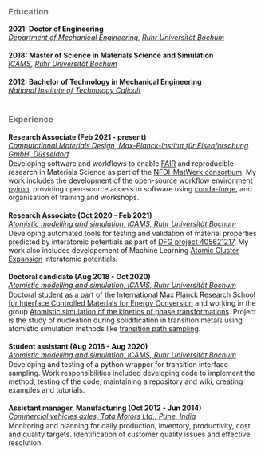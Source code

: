 
# ‎

### <p style="width:70%; text-align:left; color:#757575">Education</p>

**2021: Doctor of Engineering**  
_[Department of Mechanical Engineering](https://www.mb.rub.de/), [Ruhr Universität Bochum](https://www.ruhr-uni-bochum.de/en)_ <br><br> 


**2018: Master of Science in Materials Science and Simulation**  
_[ICAMS](https://www.icams.de/content/), [Ruhr Universität Bochum](https://www.ruhr-uni-bochum.de/en)_ <br><br>


**2012: Bachelor of Technology in Mechanical Engineering**  
_[National Institute of Technology Calicult](https://www.nitc.ac.in/)_ <br><br>  


### <p style="width:70%; text-align:left; color:#757575">Experience</p>

**Research Associate (Feb 2021 - present)**  
_[Computational Materials Design, Max-Planck-Institut für Eisenforschung GmbH, Düsseldorf](https://www.mpie.de/CM)_  

Developing software and workflows to enable [FAIR](https://www.go-fair.org/fair-principles/) and reproducible research in Materials Science as part of the [NFDI-MatWerk consortium](https://nfdi-matwerk.de/). My work includes the development of the open-source workflow environment [pyiron](https://pyiron.org/), providing open-source access to software using [conda-forge](https://conda-forge.org/), and organisation of training and workshops. <br><br>


**Research Associate (Oct 2020 - Feb 2021)**  
_[Atomistic modelling and simulation, ICAMS, Ruhr Universität Bochum](http://www.icams.de/content/departments/atomistic-modelling-and-simulation/)_

Developing automated tools for testing and validation of material properties predicted by interatomic potentials as part of [DFG project 405621217](https://gepris.dfg.de/gepris/projekt/405621217?context=projekt&task=showDetail&id=405621217&). My work also includes developement of Machine Learning [Atomic Cluster Expansion](https://github.com/ICAMS/lammps-user-pace) interatomic potentials. <br><br>


**Doctoral candidate (Aug 2018 - Oct 2020)**  
_[Atomistic modelling and simulation, ICAMS, Ruhr Universität Bochum](http://www.icams.de/content/departments/atomistic-modelling-and-simulation/)_

Doctoral student as a part of the [International Max Planck Research School for Interface Controlled Materials for Energy Conversion](https://www.mpie.de/2747306/doctoral_programme) and working in the group [Atomistic simulation of the kinetics of phase transformations](http://www.icams.de/content/departments/atomistic-modelling-and-simulation/atomistic-simulation-of-the-kinetics-of-phase-transformations/). Project is the study of nucleation during solidification in transition metals using atomistic simulation methods like [transition path sampling](https://en.wikipedia.org/wiki/Transition_path_sampling). <br><br>


**Student assistant (Aug 2016 - Aug 2020)**  
_[Atomistic modelling and simulation, ICAMS, Ruhr Universität Bochum](http://www.icams.de/content/departments/atomistic-modelling-and-simulation/)_

Developing and testing of a python wrapper for transition interface sampling. Work responsibilities included developing code to implement the method, testing of the
  code, maintaining a repository and wiki, creating examples and tutorials. <br><br>


**Assistant manager, Manufacturing (Oct 2012 - Jun 2014)**  
_[Commercial vehicles axles, Tata Motors Ltd., Pune, India](https://www.tatamotors.com/)_

Monitoring and planning for daily production, inventory, productivity, cost and
quality targets. Identification of customer quality issues and effective resolution. <br><br>

<style type="text/css">
p {
   margin: 2px 0;
}
</style>